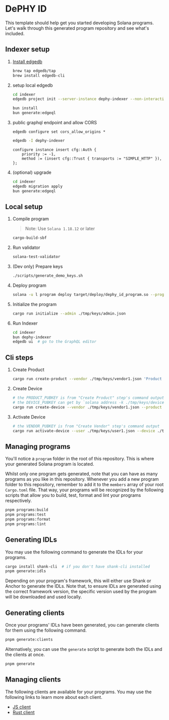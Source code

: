 DePHY ID
====

This template should help get you started developing Solana programs. Let's walk through this generated program repository and see what's included.

## Indexer setup

1. [Install edgedb](https://docs.edgedb.com/get-started/quickstart#installation)

   ```sh
   brew tap edgedb/tap
   brew install edgedb-cli
   ```

2. setup local edgedb

   ```sh
   cd indexer
   edgedb project init --server-instance dephy-indexer --non-interactive

   bun install
   bun generate:edgeql
   ```

3. public graphql endpoint and allow CORS

   ```shell
   edgedb configure set cors_allow_origins *
   ```

   ```sh
   edgedb -I dephy-indexer
   ```

   ```
   configure instance insert cfg::Auth {
       priority := -1,
       method := (insert cfg::Trust { transports := "SIMPLE_HTTP" }),
   };
   ```

4. (optional) upgrade

   ```sh
   cd indexer
   edgedb migration apply
   bun generate:edgeql
   ```


## Local setup

1. Compile program

   > Note: Use `Solana 1.18.12` or later

   ```sh
   cargo-build-sbf
   ```

2. Run validator

   ```sh
   solana-test-validator
   ```

3. (Dev only) Prepare keys

   ```sh
   ./scripts/generate_demo_keys.sh
   ```

4. Deploy program

   ```sh
   solana -u l program deploy target/deploy/dephy_id_program.so --program-id ./program/keypair.json
   ```

5. Initialize the program

   ```sh
   cargo run initialize --admin ./tmp/keys/admin.json
   ```

6. Run Indexer

   ```sh
   cd indexer
   bun dephy-indexer
   edgedb ui  # go to the GraphQL editor
   ```

## Cli steps

1. Create Product

   ```sh
   cargo run create-product --vendor ./tmp/keys/vendor1.json 'Product 1' 'SYMBOL' 'METADATA_URI' -m desc="First Product by Example Vendor"
   ```

2. Create Device

   ```sh
   # the PRODUCT_PUBKEY is from "Create Product" step's command output
   # the DEVICE_PUBKEY can get by `solana address -k ./tmp/keys/device1.json`
   cargo run create-device --vendor ./tmp/keys/vendor1.json --product <PRODUCT_PUBKEY> --device <DEVICE_PUBKEY> 'Device#1' 'METADATA_URI'
   ```

3. Activate Device

   ```sh
   # the VENDOR_PUBKEY is from "Create Vendor" step's command output
   cargo run activate-device --user ./tmp/keys/user1.json --device ./tmp/keys/device1.json --vendor <VENDOR_PUBKEY> --product <PRODUCT_PUBKEY>
   ```


## Managing programs

You'll notice a `program` folder in the root of this repository. This is where your generated Solana program is located.

Whilst only one program gets generated, note that you can have as many programs as you like in this repository.
Whenever you add a new program folder to this repository, remember to add it to the `members` array of your root `Cargo.toml` file.
That way, your programs will be recognized by the following scripts that allow you to build, test, format and lint your programs respectively.

```sh
pnpm programs:build
pnpm programs:test
pnpm programs:format
pnpm programs:lint
```

## Generating IDLs

You may use the following command to generate the IDLs for your programs.

```sh
cargo install shank-cli  # if you don't have shank-cli installed
pnpm generate:idls
```

Depending on your program's framework, this will either use Shank or Anchor to generate the IDLs.
Note that, to ensure IDLs are generated using the correct framework version, the specific version used by the program will be downloaded and used locally.

## Generating clients

Once your programs' IDLs have been generated, you can generate clients for them using the following command.

```sh
pnpm generate:clients
```

Alternatively, you can use the `generate` script to generate both the IDLs and the clients at once.

```sh
pnpm generate
```

## Managing clients

The following clients are available for your programs. You may use the following links to learn more about each client.

- [JS client](./clients/js)
- [Rust client](./clients/rust)
